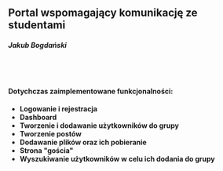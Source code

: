 <h2>Portal wspomagający komunikację ze studentami</h2>
<h5>Jakub Bogdański</h5>
<br>
<br>
<h4><b>Dotychczas zaimplementowane funkcjonalności:<b></h4>
<ul>
	<li>Logowanie i rejestracja</li>
	<li>Dashboard</li>
	<li>Tworzenie i dodawanie użytkowników do grupy</li>
	<li>Tworzenie postów</li>
	<li>Dodawanie plików oraz ich pobieranie</li>
	<li>Strona "gościa"</li>
	<li>Wyszukiwanie użytkowników w celu ich dodania do grupy</li>
</ul>